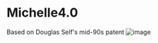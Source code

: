 # Michelle4.0
Based on Douglas Self's mid-90s patent
![image](https://github.com/user-attachments/assets/00168afb-3f2f-4540-85e5-60dbfecff7ed)
